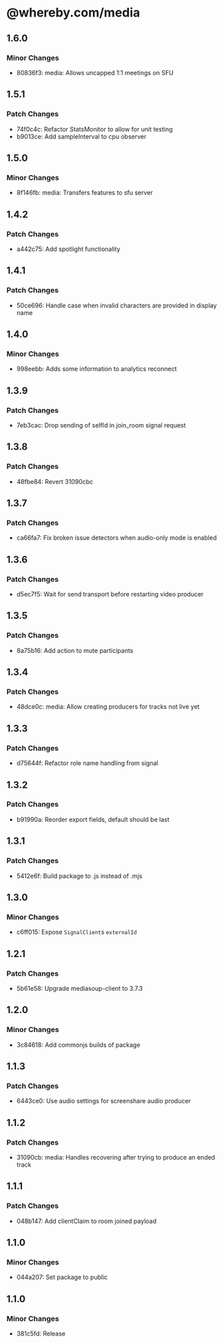 # @whereby.com/media

## 1.6.0

### Minor Changes

- 80836f3: media: Allows uncapped 1:1 meetings on SFU

## 1.5.1

### Patch Changes

- 74f0c4c: Refactor StatsMonitor to allow for unit testing
- b9013ce: Add sampleInterval to cpu observer

## 1.5.0

### Minor Changes

- 8f146fb: media: Transfers features to sfu server

## 1.4.2

### Patch Changes

- a442c75: Add spotlight functionality

## 1.4.1

### Patch Changes

- 50ce696: Handle case when invalid characters are provided in display name

## 1.4.0

### Minor Changes

- 998eebb: Adds some information to analytics reconnect

## 1.3.9

### Patch Changes

- 7eb3cac: Drop sending of selfId in join_room signal request

## 1.3.8

### Patch Changes

- 48fbe84: Revert 31090cbc

## 1.3.7

### Patch Changes

- ca66fa7: Fix broken issue detectors when audio-only mode is enabled

## 1.3.6

### Patch Changes

- d5ec7f5: Wait for send transport before restarting video producer

## 1.3.5

### Patch Changes

- 8a75b16: Add action to mute participants

## 1.3.4

### Patch Changes

- 48dce0c: media: Allow creating producers for tracks not live yet

## 1.3.3

### Patch Changes

- d75644f: Refactor role name handling from signal

## 1.3.2

### Patch Changes

- b91990a: Reorder export fields, default should be last

## 1.3.1

### Patch Changes

- 5412e6f: Build package to .js instead of .mjs

## 1.3.0

### Minor Changes

- c6ff015: Expose `SignalClient`s `externalId`

## 1.2.1

### Patch Changes

- 5b61e58: Upgrade mediasoup-client to 3.7.3

## 1.2.0

### Minor Changes

- 3c84618: Add commonjs builds of package

## 1.1.3

### Patch Changes

- 6443ce0: Use audio settings for screenshare audio producer

## 1.1.2

### Patch Changes

- 31090cb: media: Handles recovering after trying to produce an ended track

## 1.1.1

### Patch Changes

- 048b147: Add clientClaim to room joined payload

## 1.1.0

### Minor Changes

- 044a207: Set package to public

## 1.1.0

### Minor Changes

- 381c5fd: Release
